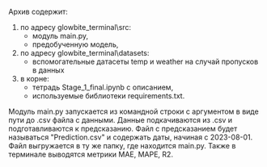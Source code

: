 Архив содержит:
1. по адресу glowbite_terminal\src:
    - модуль main.py,
    - предобученную модель,
2. по адресу glowbite_terminal\datasets:
    - вспомогательные датасеты temp и weather на случай пропусков в данных
3. в корне:
    - тетрадь Stage_1_final.ipynb с описанием,
	- используемые библиотеки requirements.txt.

Модуль main.py запускается из командной строки с аргументом в виде пути до .csv файла с данными.
Данные подкачиваются из .csv и подготавливаются к предсказанию. Файл с предсказанием будет называться
"Prediction.csv" и содержать даты, начиная с 2023-08-01. Файл выгружается в ту же папку, где находится main.py.
Также в терминале выводятся метрики MAE, MAPE, R2.